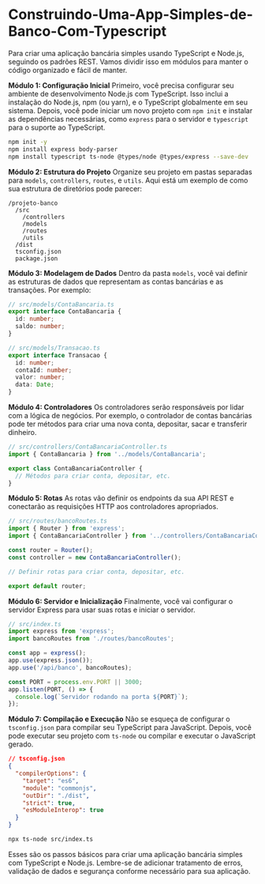 # Construindo-Uma-App-Simples-de-Banco-Com-Typescript

Para criar uma aplicação bancária simples usando TypeScript e Node.js, seguindo os padrões REST. Vamos dividir isso em módulos para manter o código organizado e fácil de manter.

**Módulo 1: Configuração Inicial**
Primeiro, você precisa configurar seu ambiente de desenvolvimento Node.js com TypeScript. Isso inclui a instalação do Node.js, npm (ou yarn), e o TypeScript globalmente em seu sistema. Depois, você pode iniciar um novo projeto com `npm init` e instalar as dependências necessárias, como `express` para o servidor e `typescript` para o suporte ao TypeScript.

```bash
npm init -y
npm install express body-parser
npm install typescript ts-node @types/node @types/express --save-dev
```

**Módulo 2: Estrutura do Projeto**
Organize seu projeto em pastas separadas para `models`, `controllers`, `routes`, e `utils`. Aqui está um exemplo de como sua estrutura de diretórios pode parecer:

```
/projeto-banco
  /src
    /controllers
    /models
    /routes
    /utils
  /dist
  tsconfig.json
  package.json
```

**Módulo 3: Modelagem de Dados**
Dentro da pasta `models`, você vai definir as estruturas de dados que representam as contas bancárias e as transações. Por exemplo:

```typescript
// src/models/ContaBancaria.ts
export interface ContaBancaria {
  id: number;
  saldo: number;
}

// src/models/Transacao.ts
export interface Transacao {
  id: number;
  contaId: number;
  valor: number;
  data: Date;
}
```

**Módulo 4: Controladores**
Os controladores serão responsáveis por lidar com a lógica de negócios. Por exemplo, o controlador de contas bancárias pode ter métodos para criar uma nova conta, depositar, sacar e transferir dinheiro.

```typescript
// src/controllers/ContaBancariaController.ts
import { ContaBancaria } from '../models/ContaBancaria';

export class ContaBancariaController {
  // Métodos para criar conta, depositar, etc.
}
```

**Módulo 5: Rotas**
As rotas vão definir os endpoints da sua API REST e conectarão as requisições HTTP aos controladores apropriados.

```typescript
// src/routes/bancoRoutes.ts
import { Router } from 'express';
import { ContaBancariaController } from '../controllers/ContaBancariaController';

const router = Router();
const controller = new ContaBancariaController();

// Definir rotas para criar conta, depositar, etc.

export default router;
```

**Módulo 6: Servidor e Inicialização**
Finalmente, você vai configurar o servidor Express para usar suas rotas e iniciar o servidor.

```typescript
// src/index.ts
import express from 'express';
import bancoRoutes from './routes/bancoRoutes';

const app = express();
app.use(express.json());
app.use('/api/banco', bancoRoutes);

const PORT = process.env.PORT || 3000;
app.listen(PORT, () => {
  console.log(`Servidor rodando na porta ${PORT}`);
});
```

**Módulo 7: Compilação e Execução**
Não se esqueça de configurar o `tsconfig.json` para compilar seu TypeScript para JavaScript. Depois, você pode executar seu projeto com `ts-node` ou compilar e executar o JavaScript gerado.

```json
// tsconfig.json
{
  "compilerOptions": {
    "target": "es6",
    "module": "commonjs",
    "outDir": "./dist",
    "strict": true,
    "esModuleInterop": true
  }
}
```

```bash
npx ts-node src/index.ts
```

Esses são os passos básicos para criar uma aplicação bancária simples com TypeScript e Node.js. Lembre-se de adicionar tratamento de erros, validação de dados e segurança conforme necessário para sua aplicação.

